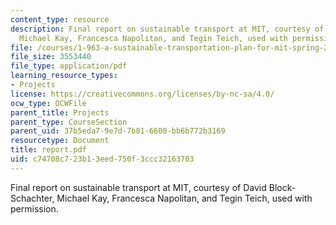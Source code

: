 ```yaml
---
content_type: resource
description: Final report on sustainable transport at MIT, courtesy of David Block-Schachter,
  Michael Kay, Francesca Napolitan, and Tegin Teich, used with permission.
file: /courses/1-963-a-sustainable-transportation-plan-for-mit-spring-2007/c74708c723b13eed750f3ccc32163703_report.pdf
file_size: 3553440
file_type: application/pdf
learning_resource_types:
- Projects
license: https://creativecommons.org/licenses/by-nc-sa/4.0/
ocw_type: OCWFile
parent_title: Projects
parent_type: CourseSection
parent_uid: 37b5eda7-9e7d-7b81-6600-bb6b772b3169
resourcetype: Document
title: report.pdf
uid: c74708c7-23b1-3eed-750f-3ccc32163703
---
```

Final report on sustainable transport at MIT, courtesy of David Block-Schachter, Michael Kay, Francesca Napolitan, and Tegin Teich, used with permission.